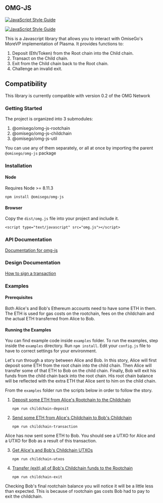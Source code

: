 ## OMG-JS 
[![JavaScript Style Guide](https://img.shields.io/badge/code_style-standard-brightgreen.svg)](https://standardjs.com)

[![JavaScript Style Guide](https://cdn.rawgit.com/standard/standard/master/badge.svg)](https://github.com/standard/standard)

This is a Javascript library that allows you to interact with OmiseGo's MoreVP implementation of Plasma. It provides functions to:

1. Deposit (Eth/Token) from the Root chain into the Child chain.
2. Transact on the Child chain.
3. Exit from the Child chain back to the Root chain.
4. Challenge an invalid exit.

## Compatibility

This library is currently compatible with version 0.2 of the OMG Network

### Getting Started

The project is organized into 3 submodules:

1. @omisego/omg-js-rootchain
2. @omisego/omg-js-childchain
3. @omisego/omg-js-util

You can use any of them separately, or all at once by importing the parent `@omisego/omg-js` package

### Installation

#### Node
Requires Node >= 8.11.3
```
npm install @omisego/omg-js
```


#### Browser
Copy the `dist/omg.js` file into your project and include it.
```
<script type="text/javascript" src="omg.js"></script>
```


### API Documentation

[Documentation for omg-js ](http://omisego.github.io/omg-js)

### Design Documentation

[How to sign a transaction](/integration-docs/signing-methods.md)

### Examples

#### Prerequisites

Both Alice's and Bob's Ethereum accounts need to have some ETH in them. The ETH is used for gas costs on the rootchain, fees on the childchain and the actual ETH transferred from Alice to Bob.

#### Running the Examples

You can find example code inside `examples` folder. To run the examples, step inside the `examples` directory. Run `npm install`. Edit your `config.js` file to have to correct settings for your environment.

Let's run through a story between Alice and Bob. In this story, Alice will first deposit some ETH from the root chain into the child chain. Then Alice will transfer some of that ETH to Bob on the child chain. Finally, Bob will exit his funds from the child chain back into the root chain. His root chain balance will be reflected with the extra ETH that Alice sent to him on the child chain.

From the `examples` folder run the scripts below in order to follow the story.

1. [Deposit some ETH from Alice's Rootchain to the Childchain](examples/childchain-deposit.js)
    
    `npm run childchain-deposit`

2. [Send some ETH from Alice's Childchain to Bob's Childchain](examples/childchain-transaction.js)
    
    `npm run childchain-transaction`

Alice has now sent some ETH to Bob. You should see a UTXO for Alice and a UTXO for Bob as a result of this transaction.

3. [Get Alice's and Bob's Childchain UTXOs](examples/childchain-utxos.js)

    `npm run childchain-utxos`

4. [Transfer (exit) all of Bob's Childchain funds to the Rootchain](examples/childchain-exit.js)

    `npm run childchain-exit`

Checking Bob's final rootchain balance you will notice it will be a little less than expected. This is because of rootchain gas costs Bob had to pay to exit the childchain.


